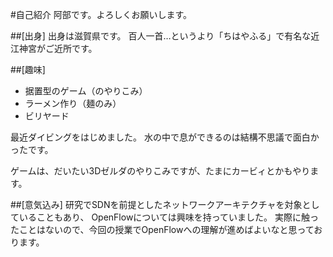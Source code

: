 #自己紹介
阿部です。よろしくお願いします。

##[出身]
出身は滋賀県です。
百人一首…というより「ちはやふる」で有名な近江神宮がご近所です。

##[趣味]
* 据置型のゲーム（のやりこみ）
* ラーメン作り（麺のみ）
* ビリヤード

最近ダイビングをはじめました。
水の中で息ができるのは結構不思議で面白かったです。

ゲームは、だいたい3Dゼルダのやりこみですが、たまにカービィとかもやります。

##[意気込み]
研究でSDNを前提としたネットワークアーキテクチャを対象としていることもあり、
OpenFlowについては興味を持っていました。
実際に触ったことはないので、今回の授業でOpenFlowへの理解が進めばよいなと思っております。


